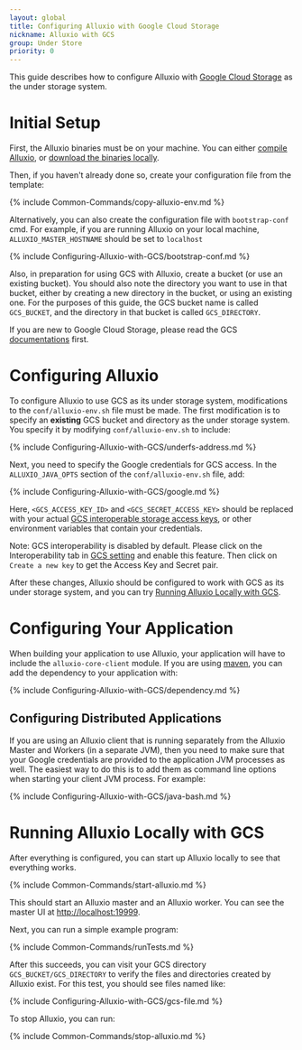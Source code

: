 ```yaml
---
layout: global
title: Configuring Alluxio with Google Cloud Storage 
nickname: Alluxio with GCS 
group: Under Store
priority: 0
---
```


This guide describes how to configure Alluxio with [Google Cloud Storage](https://cloud.google.com/storage/) as the
under storage system.

# Initial Setup

First, the Alluxio binaries must be on your machine. You can either
[compile Alluxio](Building-Alluxio-Master-Branch.html), or
[download the binaries locally](Running-Alluxio-Locally.html).

Then, if you haven't already done so, create your configuration file from the template:

{% include Common-Commands/copy-alluxio-env.md %}

Alternatively, you can also create the configuration file with `bootstrap-conf` cmd.
For example, if you are running Alluxio on your local machine, `ALLUXIO_MASTER_HOSTNAME` should be set to `localhost`

{% include Configuring-Alluxio-with-GCS/bootstrap-conf.md %}

Also, in preparation for using GCS with Alluxio, create a bucket (or use an existing bucket). You
should also note the directory you want to use in that bucket, either by creating a new directory in
the bucket, or using an existing one. For the purposes of this guide, the GCS bucket name is called
`GCS_BUCKET`, and the directory in that bucket is called `GCS_DIRECTORY`.

If you are new to Google Cloud Storage, please read the GCS [documentations](https://cloud.google.com/storage/docs/overview) first.

# Configuring Alluxio

To configure Alluxio to use GCS as its under storage system, modifications to the
`conf/alluxio-env.sh` file must be made. The first modification is to specify an **existing** GCS 
bucket and directory as the under storage system. You specify it by modifying `conf/alluxio-env.sh`
to include:

{% include Configuring-Alluxio-with-GCS/underfs-address.md %}

Next, you need to specify the Google credentials for GCS access. In the `ALLUXIO_JAVA_OPTS` section of
the `conf/alluxio-env.sh` file, add:

{% include Configuring-Alluxio-with-GCS/google.md %}

Here, `<GCS_ACCESS_KEY_ID>` and `<GCS_SECRET_ACCESS_KEY>` should be replaced with your actual
[GCS interoperable storage access keys](https://console.cloud.google.com/storage/settings),
or other environment variables that contain your credentials.

Note: GCS interoperability is disabled by default. Please click on the Interoperability tab
in [GCS setting](https://console.cloud.google.com/storage/settings) and enable this feature.
Then click on `Create a new key` to get the Access Key and Secret pair.

After these changes, Alluxio should be configured to work with GCS as its under storage system, and
you can try [Running Alluxio Locally with GCS](#running-alluxio-locally-with-gcs).

# Configuring Your Application

When building your application to use Alluxio, your application will have to include the
`alluxio-core-client` module. If you are using [maven](https://maven.apache.org/), you can add the
dependency to your application with:

{% include Configuring-Alluxio-with-GCS/dependency.md %}

## Configuring Distributed Applications

If you are using an Alluxio client that is running separately from the Alluxio Master and Workers (in
a separate JVM), then you need to make sure that your Google credentials are provided to the
application JVM processes as well. The easiest way to do this is to add them as command line options
when starting your client JVM process. For example:

{% include Configuring-Alluxio-with-GCS/java-bash.md %}

# Running Alluxio Locally with GCS 

After everything is configured, you can start up Alluxio locally to see that everything works.

{% include Common-Commands/start-alluxio.md %}

This should start an Alluxio master and an Alluxio worker. You can see the master UI at
[http://localhost:19999](http://localhost:19999).

Next, you can run a simple example program:

{% include Common-Commands/runTests.md %}

After this succeeds, you can visit your GCS directory `GCS_BUCKET/GCS_DIRECTORY` to verify the files
and directories created by Alluxio exist. For this test, you should see files named like:

{% include Configuring-Alluxio-with-GCS/gcs-file.md %}

To stop Alluxio, you can run:

{% include Common-Commands/stop-alluxio.md %}

